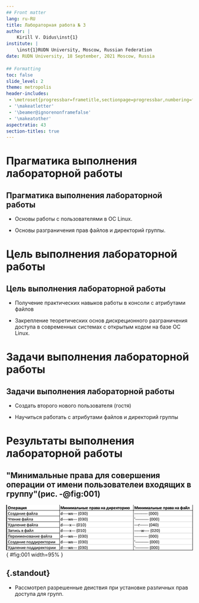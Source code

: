 ```yaml
---
## Front matter
lang: ru-RU
title: Лабораторная работа № 3
author: |
	Kirill V. Didus\inst{1}
institute: |
	\inst{1}RUDN University, Moscow, Russian Federation
date: RUDN University, 18 September, 2021 Moscow, Russia

## Formatting
toc: false
slide_level: 2
theme: metropolis
header-includes: 
 - \metroset{progressbar=frametitle,sectionpage=progressbar,numbering=fraction}
 - '\makeatletter'
 - '\beamer@ignorenonframefalse'
 - '\makeatother'
aspectratio: 43
section-titles: true
---
```


# Прагматика выполнения лабораторной работы 

## Прагматика выполнения лабораторной работы

- Основы работы с пользователями в ОС Linux.

- Основы разграничения прав файлов и директорий группы.

# Цель выполнения лабораторной работы

## Цель выполнения лабораторной работы

- Получение практических навыков работы в консоли с атрибутами файлов

- Закрепление теоретических основ дискреционного разграничения доступа в современных системах с открытым кодом на базе ОС Linux.

# Задачи выполнения лабораторной работы

## Задачи выполнения лабораторной работы

- Создать второго нового пользователя (гостя)

- Научиться работать с атрибутами файлов и директорий группы


# Результаты выполнения лабораторной работы

##  "Минимальные права для совершения операции от имени пользователеи входящих в группу"(рис. -@fig:001)
 
![Минимальные права групп](image/0.png){ #fig:001 width=95% }

## {.standout}
- Рассмотрел разрешенные деиствия при установке различных прав доступа для групп.
